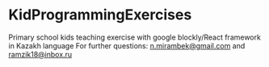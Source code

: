 # KidProgrammingExercises
Primary school kids teaching exercise with google blockly/React framework in Kazakh language
For further questions: n.mirambek@gmail.com and ramzik18@inbox.ru
